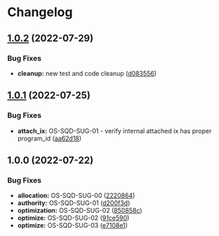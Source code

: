 # Changelog

## [1.0.2](https://github.com/squads-dapp/squads-mpl/compare/v1.0.1...v1.0.2) (2022-07-29)


### Bug Fixes

* **cleanup:** new test and code cleanup ([d083556](https://github.com/squads-dapp/squads-mpl/commit/d083556f00db619a013398137bbcedd3fd27e88e))

## [1.0.1](https://github.com/squads-dapp/squads-mpl/compare/v1.0.0...v1.0.1) (2022-07-25)


### Bug Fixes

* **attach_ix:** OS-SQD-SUG-01 - verify internal attached ix has proper program_id ([aa62d18](https://github.com/squads-dapp/squads-mpl/commit/aa62d18d88cf276f2b4c47101e5fe12cb6e5ef47))

## 1.0.0 (2022-07-22)


### Bug Fixes

* **allocation:** OS-SQD-SUG-00 ([2220864](https://github.com/squads-dapp/squads-mpl/commit/222086430363e07651b8efc0a03adaea5a624b5b))
* **authority:** OS-SQD-SUG-01 ([d200f3d](https://github.com/squads-dapp/squads-mpl/commit/d200f3ddf2bd888b4d4dfdecf8354a7ba0e1e514))
* **optimization:** OS-SQD-SUG-02 ([850858c](https://github.com/squads-dapp/squads-mpl/commit/850858ce71c3ead59af5d567577642e791238330))
* **optimize:** OS-SQD-SUG-02 ([91ce590](https://github.com/squads-dapp/squads-mpl/commit/91ce5904815356e6f523dd7eabefcdc1300474e5))
* **optimize:** OS-SQD-SUG-03 ([e7108e1](https://github.com/squads-dapp/squads-mpl/commit/e7108e1211fa98f306f8e147204b84971994e499))
